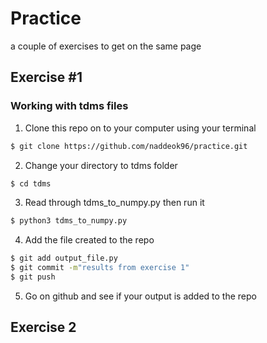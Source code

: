 # Practice
a couple of exercises to get on the same page

## Exercise #1 
### Working with tdms files
1. Clone this repo on to your computer using your terminal
```sh
$ git clone https://github.com/naddeok96/practice.git
```

2. Change your directory to tdms folder
```sh
$ cd tdms
```

3. Read through tdms_to_numpy.py then run it 
```sh
$ python3 tdms_to_numpy.py
```
4. Add the file created to the repo
```sh
$ git add output_file.py
$ git commit -m"results from exercise 1"
$ git push
```
5. Go on github and see if your output is added to the repo
## Exercise 2
